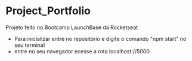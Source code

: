 # Project_Portfolio
Projeto feito no Bootcamp LaunchBase da Rocketseat

+ Para inicializar entre no repositório e digite o comando "npm start" no seu terminal
+ entre no seu navegador ecesse a rota localhost://5000

